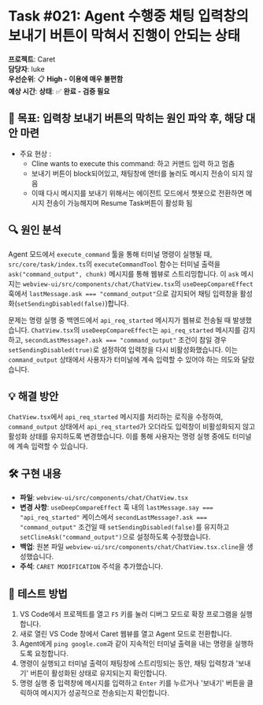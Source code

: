# Task #021: Agent 수행중 채팅 입력창의 보내기 버튼이 막혀서 진행이 안되는 상태

**프로젝트**: Caret  
**담당자**: luke  
**우선순위**: 📋 **High - 이용에 매우 불편함**  
**예상 시간**: 
**상태**: ✅ **완료 - 검증 필요**

## 🎯 **목표: 입력창 보내기 버튼의 막히는 원인 파악 후, 해당 대안 마련**
* 주요 현상 :
  - Cline wants to execute this command: 하고 커맨드 입력 하고 멈춤
  - 보내기 버튼이 block되어있고, 채팅창에 엔터를 눌러도 메시지 전송이 되지 않음
  - 이때 다시 메시지를 보내기 위해서는 에이전트 모드에서 챗봇으로 전환하면 메시지 전송이 가능해지며 Resume Task버튼이 활성화 됨

## 🔍 **원인 분석**
Agent 모드에서 `execute_command` 툴을 통해 터미널 명령이 실행될 때, `src/core/task/index.ts`의 `executeCommandTool` 함수는 터미널 출력을 `ask("command_output", chunk)` 메시지를 통해 웹뷰로 스트리밍합니다. 이 `ask` 메시지는 `webview-ui/src/components/chat/ChatView.tsx`의 `useDeepCompareEffect` 훅에서 `lastMessage.ask === "command_output"`으로 감지되어 채팅 입력창을 활성화(`setSendingDisabled(false)`)합니다.

문제는 명령 실행 중 백엔드에서 `api_req_started` 메시지가 웹뷰로 전송될 때 발생했습니다. `ChatView.tsx`의 `useDeepCompareEffect`는 `api_req_started` 메시지를 감지하고, `secondLastMessage?.ask === "command_output"` 조건이 참일 경우 `setSendingDisabled(true)`로 설정하여 입력창을 다시 비활성화했습니다. 이는 `command_output` 상태에서 사용자가 터미널에 계속 입력할 수 있어야 하는 의도와 달랐습니다.

## 💡 **해결 방안**
`ChatView.tsx`에서 `api_req_started` 메시지를 처리하는 로직을 수정하여, `command_output` 상태에서 `api_req_started`가 오더라도 입력창이 비활성화되지 않고 활성화 상태를 유지하도록 변경했습니다. 이를 통해 사용자는 명령 실행 중에도 터미널에 계속 입력할 수 있습니다.

## 🛠️ **구현 내용**
*   **파일**: `webview-ui/src/components/chat/ChatView.tsx`
*   **변경 사항**: `useDeepCompareEffect` 훅 내의 `lastMessage.say === "api_req_started"` 케이스에서 `secondLastMessage?.ask === "command_output"` 조건일 때 `setSendingDisabled(false)`를 유지하고 `setClineAsk("command_output")`으로 설정하도록 수정했습니다.
*   **백업**: 원본 파일 `webview-ui/src/components/chat/ChatView.tsx.cline`을 생성했습니다.
*   **주석**: `CARET MODIFICATION` 주석을 추가했습니다.

## 🧪 **테스트 방법**
1.  VS Code에서 프로젝트를 열고 `F5` 키를 눌러 디버그 모드로 확장 프로그램을 실행합니다.
2.  새로 열린 VS Code 창에서 Caret 웹뷰를 열고 Agent 모드로 전환합니다.
3.  Agent에게 `ping google.com`과 같이 지속적인 터미널 출력을 내는 명령을 실행하도록 요청합니다.
4.  명령이 실행되고 터미널 출력이 채팅창에 스트리밍되는 동안, 채팅 입력창과 '보내기' 버튼이 활성화된 상태로 유지되는지 확인합니다.
5.  명령 실행 중 입력창에 메시지를 입력하고 `Enter` 키를 누르거나 '보내기' 버튼을 클릭하여 메시지가 성공적으로 전송되는지 확인합니다.
